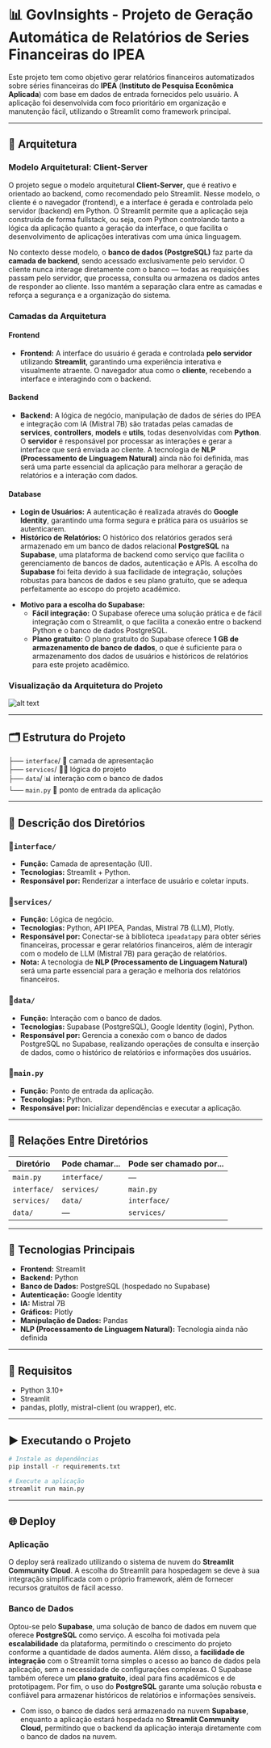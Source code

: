 # 📊 GovInsights - Projeto de Geração Automática de Relatórios de Series Financeiras do IPEA

Este projeto tem como objetivo gerar relatórios financeiros automatizados sobre séries financeiras do **IPEA** (**Instituto de Pesquisa Econômica Aplicada**) com base em dados de entrada fornecidos pelo usuário. A aplicação foi desenvolvida com foco prioritário em organização e manutenção fácil, utilizando o Streamlit como framework principal.

---

## 🧱 Arquitetura

### Modelo Arquitetural: Client-Server

O projeto segue o modelo arquitetural **Client-Server**, que é reativo e orientado ao backend, como recomendado pelo Streamlit. Nesse modelo, o cliente é o navegador (frontend), e a interface é gerada e controlada pelo servidor (backend) em Python. O Streamlit permite que a aplicação seja construída de forma fullstack, ou seja, com Python controlando tanto a lógica da aplicação quanto a geração da interface, o que facilita o desenvolvimento de aplicações interativas com uma única linguagem.

No contexto desse modelo, o **banco de dados (PostgreSQL)** faz parte da **camada de backend**, sendo acessado exclusivamente pelo servidor. O cliente nunca interage diretamente com o banco — todas as requisições passam pelo servidor, que processa, consulta ou armazena os dados antes de responder ao cliente. Isso mantém a separação clara entre as camadas e reforça a segurança e a organização do sistema.

### Camadas da Arquitetura

#### Frontend
- **Frontend:** A interface do usuário é gerada e controlada **pelo servidor** utilizando **Streamlit**, garantindo uma experiência interativa e visualmente atraente. O navegador atua como o **cliente**, recebendo a interface e interagindo com o backend.

#### Backend
- **Backend:** A lógica de negócio, manipulação de dados de séries do IPEA e integração com IA (Mistral 7B) são tratadas pelas camadas de **services**, **controllers**, **models** e **utils**, todas desenvolvidas com **Python**. O **servidor** é responsável por processar as interações e gerar a interface que será enviada ao cliente. A tecnologia de **NLP (Processamento de Linguagem Natural)** ainda não foi definida, mas será uma parte essencial da aplicação para melhorar a geração de relatórios e a interação com dados.

#### Database
- **Login de Usuários:** A autenticação é realizada através do **Google Identity**, garantindo uma forma segura e prática para os usuários se autenticarem.
- **Histórico de Relatórios:** O histórico dos relatórios gerados será armazenado em um banco de dados relacional **PostgreSQL** na **Supabase**, uma plataforma de backend como serviço que facilita o gerenciamento de bancos de dados, autenticação e APIs. A escolha do **Supabase** foi feita devido à sua facilidade de integração, soluções robustas para bancos de dados e seu plano gratuito, que se adequa perfeitamente ao escopo do projeto acadêmico.

* **Motivo para a escolha do Supabase:**
  - **Fácil integração:** O Supabase oferece uma solução prática e de fácil integração com o Streamlit, o que facilita a conexão entre o backend Python e o banco de dados PostgreSQL.
  - **Plano gratuito:** O plano gratuito do Supabase oferece **1 GB de armazenamento de banco de dados**, o que é suficiente para o armazenamento dos dados de usuários e históricos de relatórios para este projeto acadêmico.

  
### **Visualização da Arquitetura do Projeto**

![alt text](./diagramas/ARQUITETURA.png)

---

## 🗂️ Estrutura do Projeto

├── `interface`/ 💎 camada de apresentação\
├── `services`/  🧑‍💻 lógica do projeto\
├── `data`/      📊 interação com o banco de dados\
└── `main.py`    🚀 ponto de entrada da aplicação

---

## 📂 Descrição dos Diretórios

### 🔷`interface/`
- **Função:** Camada de apresentação (UI).
- **Tecnologias:** Streamlit + Python.
- **Responsável por:** Renderizar a interface de usuário e coletar inputs.

### 🔷`services/`
- **Função:** Lógica de negócio.
- **Tecnologias:** Python, API IPEA, Pandas, Mistral 7B (LLM), Plotly.
- **Responsável por:** Conectar-se à biblioteca `ipeadatapy` para obter séries financeiras, processar e gerar relatórios financeiros, além de interagir com o modelo de LLM (Mistral 7B) para geração de relatórios.
- **Nota:** A tecnologia de **NLP (Processamento de Linguagem Natural)** será uma parte essencial para a geração e melhoria dos relatórios financeiros.

### 🔷`data/`
- **Função:** Interação com o banco de dados.
- **Tecnologias:** Supabase (PostgreSQL), Google Identity (login), Python.
- **Responsável por:** Gerencia a conexão com o banco de dados PostgreSQL no Supabase, realizando operações de consulta e inserção de dados, como o histórico de relatórios e informações dos usuários.

### 🔷`main.py`
- **Função:** Ponto de entrada da aplicação.
- **Tecnologias:** Python.
- **Responsável por:** Inicializar dependências e executar a aplicação.

---

## 🔁 Relações Entre Diretórios

| Diretório     | Pode chamar...                              | Pode ser chamado por...                   |
|---------------|----------------------------------------------|-------------------------------------------|
| `main.py`     | `interface/`                                        | —                                         |
| `interface/`  | `services/`                                  | `main.py`                                 |
| `services/`   | `data/`                                       | `interface/`                              |
| `data/`       | —                                            | `services/`                               |


---

## 🚀 Tecnologias Principais

- **Frontend:** Streamlit
- **Backend:** Python
- **Banco de Dados:** PostgreSQL (hospedado no Supabase)
- **Autenticação:** Google Identity
- **IA:** Mistral 7B
- **Gráficos:** Plotly
- **Manipulação de Dados:** Pandas
- **NLP (Processamento de Linguagem Natural):** Tecnologia ainda não definida

---

## 📌 Requisitos

- Python 3.10+
- Streamlit
- pandas, plotly, mistral-client (ou wrapper), etc.

---

## ▶️ Executando o Projeto

```bash
# Instale as dependências
pip install -r requirements.txt

# Execute a aplicação
streamlit run main.py
```

---

## 🌐 Deploy

### Aplicação

O deploy será realizado utilizando o sistema de nuvem do **Streamlit Community Cloud**. A escolha do Streamlit para hospedagem se deve à sua integração simplificada com o próprio framework, além de fornecer recursos gratuitos de fácil acesso.

### Banco de Dados

Optou-se pelo **Supabase**, uma solução de banco de dados em nuvem que oferece **PostgreSQL** como serviço. A escolha foi motivada pela **escalabilidade** da plataforma, permitindo o crescimento do projeto conforme a quantidade de dados aumenta. Além disso, a **facilidade de integração** com o Streamlit torna simples o acesso ao banco de dados pela aplicação, sem a necessidade de configurações complexas. O Supabase também oferece um **plano gratuito**, ideal para fins acadêmicos e de prototipagem. Por fim, o uso do **PostgreSQL** garante uma solução robusta e confiável para armazenar históricos de relatórios e informações sensíveis.

* Com isso, o banco de dados será armazenado na nuvem **Supabase**, enquanto a aplicação estará hospedada no **Streamlit Community Cloud**, permitindo que o backend da aplicação interaja diretamente com o banco de dados na nuvem.



